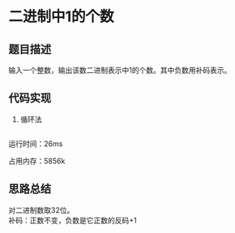 #  二进制中1的个数


## 题目描述

输入一个整数，输出该数二进制表示中1的个数。其中负数用补码表示。


## 代码实现

1. 循环法
```python

```
运行时间：26ms

占用内存：5856k




## 思路总结

对二进制数取32位。  
补码：正数不变，负数是它正数的反码+1